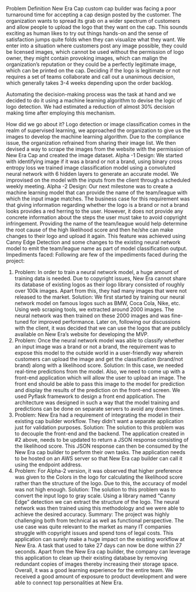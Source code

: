 Problem Definition
New Era Cap custom cap builder was facing a poor turnaround time for accepting a cap design posted by the customer. The organization wants to spread its grab on a wider spectrum of customers and allow people to upload the logo that they want on the cap. This sounds exciting as human likes to try out things hands-on and the sense of satisfaction jumps quite folds when they can visualize what they want. We enter into a situation where customers post any image possible, they could be licensed images, which cannot be used without the permission of logo owner, they might contain provoking images, which can malign the organization’s reputation or they could be a perfectly legitimate image, which can be printed on the cap. Deciding if the logo is legitimate or not requires a set of teams collaborate and call out a unanimous decision, which generally takes 3-4 weeks depending upon the order backlog.

Automating the decision-making process was the task at hand and we decided to do it using a machine learning algorithm to devise the logic of logo detection. We had estimated a reduction of almost 30% decision making time after employing this mechanism.


How did we go about it?
Logo detection or image classification comes in the realm of supervised learning, we approached the organization to give us the images to develop the machine learning algorithm. Due to the compliance issue, the organization refrained from sharing their image list. We then devised a way to scrape the images from the website with the permission of New Era Cap and created the image dataset.
Alpha -1 Design:
We started with identifying image if it was a brand or not a brand, using binary cross entropy loss we trained image classification model using a convoluted neural network with 6 hidden layers to generate an accurate model. We improvised on the model with the inputs from the client through a scheduled weekly meeting.
Alpha -2 Design:
Our next milestone was to create a machine learning model that can provide the name of the team/league with which the input image matches. The business case for this requirement was that giving information regarding whether the logo is a brand or not a brand looks provides a red herring to the user. However, it does not provide any concrete information about the steps the user must take to avoid copyright infringement. Providing the name of the team/league would help determine the root cause of the high likelihood score and then he/she can make changes to their logo and upload it again.
This feature was achieved using Canny Edge Detection and some changes to the existing neural network model to emit the team/league name as part of model classification output.
Impediments faced:
Following are few of the impediments faced during the project:
1. Problem: In order to train a neural network model, a huge amount of training data is needed. Due to copyright issues, New Era cannot share its database of existing logos as their logo library consisted of roughly over 100k images. Apart from this, they had many images that were not released to the market.
Solution: We first started by training our neural network model on famous logos such as BMW, Coca Cola, Nike, etc. Using web scraping tools, we extracted around 2000 images. The neural network was then trained on these 2000 images and was fine-tuned for improved performance. Later on, following our discussions with the client, it was decided that we can use the logos that are publicly available on New Era’s website for developing the MVP.
2. Problem: Once the neural network model was able to classify whether an input image was a brand or not a brand, the requirement was to expose this model to the outside world in a user-friendly way wherein customers can upload the image and get the classification (brand/not brand) along with a likelihood score.
Solution: In this case, we needed real-time predictions from the model. Also, we need to come up with a front-end application which will allow the user to upload an image. The front end should be able to pass this image to the model for prediction and display the results of the prediction on the front-end screen. We used Pyflask framework to design a front end application. The architecture was designed in such a way that the model training and predictions can be done on separate servers to avoid any down times.
3. Problem: New Era had a requirement of integrating the model in their existing cap builder workflow. They didn’t want a separate application just for validation purposes.
Solution: The solution to this problem was to decouple the front-end and the backend. The application created in #2 above, needs to be updated to return a JSON response consisting of the likelihood score. This JSON response can then be consumed by the New Era cap builder to perform their own tasks. The application needs to be hosted on an AWS server so that New Era cap builder can call it using the endpoint address.
4. Problem: For Alpha-2 version, it was observed that higher preference was given to the Colors in the logo for calculating the likelihood score rather than the structure of the logo. Due to this, the accuracy of model was not high enough.
Solution: The solution to this problem was to convert the input logo to gray scale. Using a library named “Canny Edge” detection we can extract the structure of the logo. The neural network was then trained using this methodology and we were able to achieve the desired accuracy.
Summary:
The project was highly challenging both from technical as well as functional perspective. The use case was quite relevant to the market as many IT companies struggle with copyright issues and spend tons of legal costs. This application can surely make a huge impact on the existing workflow at New Era. A task that used to take 27 days can now be done within 27 seconds. Apart from the New Era cap builder, the company can leverage this application to clean up their existing database by removing redundant copies of images thereby increasing their storage space.
Overall, it was a good learning experience for the entire team. We received a good amount of exposure to product development and were able to connect top personalities at New Era.
